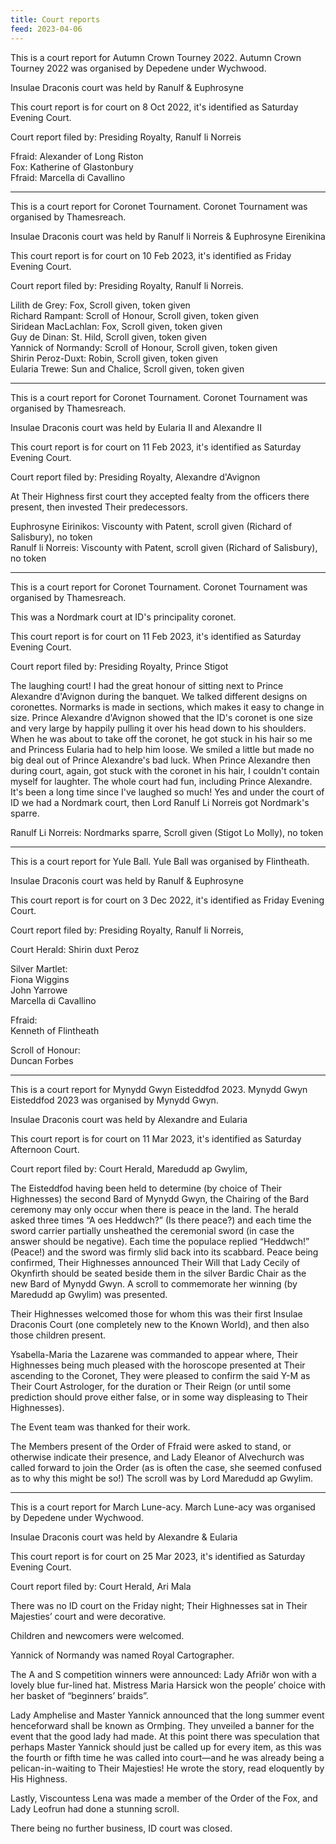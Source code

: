 ```yaml
---
title: Court reports
feed: 2023-04-06
---
```


This is a court report for Autumn Crown Tourney 2022. Autumn Crown
Tourney 2022 was organised by Depedene under Wychwood.

Insulae Draconis court was held by Ranulf & Euphrosyne

This court report is for court on 8 Oct 2022, it's identified as
Saturday Evening Court.

Court report filed by: Presiding Royalty, Ranulf li Norreis

Ffraid: Alexander of Long Riston  
Fox: Katherine of Glastonbury  
Ffraid: Marcella di Cavallino

---------

This is a court report for Coronet Tournament. Coronet Tournament was
organised by Thamesreach.

Insulae Draconis court was held by Ranulf li Norreis & Euphrosyne Eirenikina

This court report is for court on 10 Feb 2023, it's identified as
Friday Evening Court.

Court report filed by: Presiding Royalty, Ranulf li Norreis.

Lilith de Grey: Fox, Scroll given, token given  
Richard Rampant: Scroll of Honour, Scroll given, token given  
Siridean MacLachlan: Fox, Scroll given, token given  
Guy de Dinan: St. Hild, Scroll given, token given  
Yannick of Normandy: Scroll of Honour, Scroll given, token given  
Shirin Peroz-Duxt: Robin, Scroll given, token given  
Eularia Trewe: Sun and Chalice, Scroll given, token given

---------

This is a court report for Coronet Tournament. Coronet Tournament was
organised by Thamesreach.

Insulae Draconis court was held by Eularia II and Alexandre II

This court report is for court on 11 Feb 2023, it's identified as
Saturday Evening Court.

Court report filed by: Presiding Royalty, Alexandre d'Avignon

At Their Highness first court they accepted fealty from the officers
there present, then invested Their predecessors.

Euphrosyne Eirinikos: Viscounty with Patent, scroll given (Richard of Salisbury), no token  
Ranulf li Norreis: Viscounty with Patent, scroll given (Richard of Salisbury), no token

---------


This is a court report for Coronet Tournament. Coronet Tournament was
organised by Thamesreach.

This was a Nordmark court at ID's principality coronet.

This court report is for court on 11 Feb 2023, it's identified as
Saturday Evening Court.

Court report filed by: Presiding Royalty, Prince Stigot

The laughing court! I had the great honour of sitting next to Prince
Alexandre d'Avignon during the banquet. We talked different designs on
coronettes. Normarks is made in sections, which makes it easy to
change in size. Prince Alexandre d'Avignon showed that the ID's
coronet is one size and very large by happily pulling it over his head
down to his shoulders. When he was about to take off the coronet, he
got stuck in his hair so me and Princess Eularia had to help him
loose. We smiled a little but made no big deal out of Prince
Alexandre's bad luck. When Prince Alexandre then during court, again,
got stuck with the coronet in his hair, I couldn't contain myself
for laughter. The whole court had fun, including Prince Alexandre.
It's been a long time since I've laughed so much! Yes and under the
court of ID we had a Nordmark court, then Lord Ranulf Li Norreis got
Nordmark's sparre.

Ranulf Li Norreis: Nordmarks sparre, Scroll given (Stigot Lo Molly), no token

---------

This is a court report for Yule Ball. Yule Ball was organised by Flintheath.

Insulae Draconis court was held by Ranulf & Euphrosyne

This court report is for court on 3 Dec 2022, it's identified as
Friday Evening Court.

Court report filed by: Presiding Royalty, Ranulf li Norreis,

Court Herald: Shirin duxt Peroz

Silver Martlet:  
Fiona Wiggins  
John Yarrowe  
Marcella di Cavallino

Ffraid:  
Kenneth of Flintheath

Scroll of Honour:  
Duncan Forbes

---------

This is a court report for Mynydd Gwyn Eisteddfod 2023. Mynydd Gwyn
Eisteddfod 2023 was organised by Mynydd Gwyn.

Insulae Draconis court was held by Alexandre and Eularia

This court report is for court on 11 Mar 2023, it's identified as
Saturday Afternoon Court.

Court report filed by: Court Herald, Maredudd ap Gwylim,

The Eisteddfod having been held to determine (by choice of Their
Highnesses) the second Bard of Mynydd Gwyn, the Chairing of the Bard
ceremony may only occur when there is peace in the land. The herald
asked three times “A oes Heddwch?” (Is there peace?) and each time the
sword carrier partially unsheathed the ceremonial sword (in case the
answer should be negative). Each time the populace replied “Heddwch!”
(Peace!) and the sword was firmly slid back into its scabbard. Peace
being confirmed, Their Highnesses announced Their Will that Lady
Cecily of Okynfirth should be seated beside them in the silver Bardic
Chair as the new Bard of Mynydd Gwyn. A scroll to commemorate her
winning (by Maredudd ap Gwylim) was presented.

Their Highnesses welcomed those for whom
this was their first Insulae Draconis Court (one completely new to the
Known World), and then also those children present.

Ysabella-Maria the Lazarene was commanded to appear where, Their
Highnesses being much pleased with the horoscope presented at Their
ascending to the Coronet, They were pleased to confirm the said Y-M as
Their Court Astrologer, for the duration or Their Reign (or until some
prediction should prove either false, or in some way displeasing to
Their Highnesses).

The Event team was thanked for their work.

The Members present of the Order of Ffraid were asked to stand, or
otherwise indicate their presence, and Lady Eleanor of Alvechurch was
called forward to join the Order (as is often the case, she seemed
confused as to why this might be so!) The scroll was by Lord Maredudd
ap Gwylim.

----------

This is a court report for March Lune-acy. March Lune-acy was
organised by Depedene under Wychwood.

Insulae Draconis court was held by Alexandre & Eularia

This court report is for court on 25 Mar 2023, it's identified as
Saturday Evening Court.

Court report filed by: Court Herald, Ari Mala

There was no ID court on the Friday night; Their Highnesses sat in
Their Majesties’ court and were decorative.

Children and newcomers were welcomed.

Yannick of Normandy was named Royal Cartographer.

The A and S competition winners were announced: Lady Afriðr won with
a lovely blue fur-lined hat. Mistress Maria Harsick won the people’
choice with her basket of “beginners’ braids”.

Lady Amphelise and Master Yannick announced that the long summer event
henceforward shall be known as Ormþing. They unveiled a banner for the
event that the good lady had
made. At this point there was speculation that perhaps Master Yannick
should just be called up for every item, as this was the fourth or
fifth time he was called into court—and he was already being a
pelican-in-waiting to Their Majesties! He wrote the story, read
eloquently by His Highness.

Lastly, Viscountess Lena was made a member of the Order of the Fox,
and Lady Leofrun had done a stunning scroll.

There being no further business, ID court was closed.
